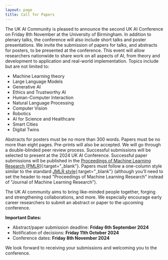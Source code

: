 ```yaml
---
layout: page
title: Call for Papers
---
```


The UK AI Community is pleased to announce the second UK AI Conference on Friday 8th November at the University of Birmingham. 
In addition to plenary talks, the conference will also include short talks and poster presentations. We invite the submission 
of papers for talks, and abstracts for posters, to be presented at the conference. This event will allow researchers nationwide 
to share work on all aspects of AI, from theory and development to application and real-world implementation. Topics include but 
are not limited to:

- Machine Learning theory
- Large Language Models
- Generative AI
- Ethics and Trustworthy AI
- Human-Computer Interaction
- Natural Language Processing
- Computer Vision
- Robotics
- AI for Science and Healthcare
- Smart Cities
- Digital Twins

Abstracts for posters must be no more than 300 words. Papers must be no more than eight pages. Pre-prints will also be accepted. We will 
go through a double-blinded peer review process. Successful submissions will be selected to present at the 2024 UK AI Conference. Successful 
paper submissions will be published in the [Proceedings of Machine Learning Research (PMLR)](https://proceedings.mlr.press/){:target="_blank"}. Papers must 
follow a one-column style similar to the standard [JMLR style](https://ctan.org/tex-archive/macros/latex/contrib/jmlr){:target="_blank"} (although you'll need 
to set the header to read "Proceedings of Machine Learning Research" instead of "Journal of Machine Learning Research").  

The UK AI community aims to bring like-minded people together, forging and strengthening collaborations, and more. We especially encourage 
early career researchers to submit an abstract or paper to the upcoming conference.

**Important Dates:**

- Abstract/paper submission deadline: **Friday 6th September 2024**
- Notification of decisions: **Friday 11th October 2024**
- Conference dates: **Friday 8th November 2024**

We look forward to receiving your submissions and welcoming you to the conference.
